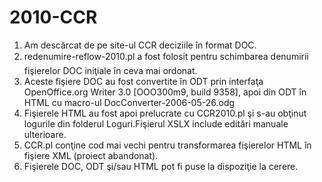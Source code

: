 2010-CCR
========
1. Am descărcat de pe site-ul CCR deciziile în format DOC.
2. redenumire-reflow-2010.pl a fost folosit pentru schimbarea denumirii fişierelor DOC iniţiale în ceva mai ordonat.
3. Aceste fişiere DOC au fost convertite în ODT prin interfaţa OpenOffice.org Writer 3.0 [OOO300m9, build 9358], apoi din ODT în HTML cu macro-ul DocConverter-2006-05-26.odg
4. Fişierele HTML au fost apoi prelucrate cu CCR2010.pl şi s-au obţinut logurile din folderul Loguri.Fişierul XSLX include editări manuale ulterioare.
5. CCR.pl conţine cod mai vechi pentru transformarea fişierelor HTML în fişiere XML (proiect abandonat).
6. Fişierele DOC, ODT şi/sau HTML pot fi puse la dispoziţie la cerere.
